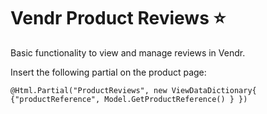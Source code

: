 # Vendr Product Reviews :star:

Basic functionality to view and manage reviews in Vendr.

Insert the following partial on the product page:

```
@Html.Partial("ProductReviews", new ViewDataDictionary{ {"productReference", Model.GetProductReference() } })
```
